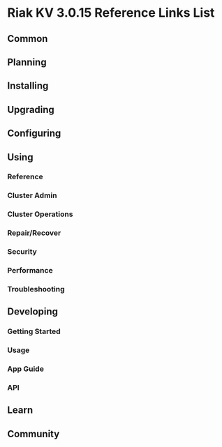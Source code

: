 
# Riak KV 3.0.15 Reference Links List

## Common

[downloads]: {{<baseurl>}}riak/kv/3.0.15/downloads/
[install index]: {{<baseurl>}}riak/kv/3.0.15/setup/installing
[upgrade index]: {{<baseurl>}}riak/kv/3.0.15/upgrading
[plan index]: {{<baseurl>}}riak/kv/3.0.15/planning
[config index]: {{<baseurl>}}riak/kv/3.0.15/using/configuring/
[config reference]: {{<baseurl>}}riak/kv/3.0.15/configuring/reference/
[manage index]: {{<baseurl>}}riak/kv/3.0.15/using/managing
[performance index]: {{<baseurl>}}riak/kv/3.0.15/using/performance
[glossary vnode]: {{<baseurl>}}riak/kv/3.0.15/learn/glossary/#vnode
[contact basho]: https://www.tiot.jp/en/about-us/contact-us/

## Planning

[plan index]: {{<baseurl>}}riak/kv/3.0.15/setup/planning
[plan start]: {{<baseurl>}}riak/kv/3.0.15/setup/planning/start
[plan backend]: {{<baseurl>}}riak/kv/3.0.15/setup/planning/backend
[plan backend bitcask]: {{<baseurl>}}riak/kv/3.0.15/setup/planning/backend/bitcask
[plan backend leveldb]: {{<baseurl>}}riak/kv/3.0.15/setup/planning/backend/leveldb
[plan backend leveled]: {{<baseurl>}}riak/kv/3.0.15/setup/planning/backend/leveled
[plan backend memory]: {{<baseurl>}}riak/kv/3.0.15/setup/planning/backend/memory
[plan backend multi]: {{<baseurl>}}riak/kv/3.0.15/setup/planning/backend/multi
[plan cluster capacity]: {{<baseurl>}}riak/kv/3.0.15/setup/planning/cluster-capacity
[plan bitcask capacity]: {{<baseurl>}}riak/kv/3.0.15/setup/planning/bitcask-capacity-calc
[plan best practices]: {{<baseurl>}}riak/kv/3.0.15/setup/planning/best-practices
[plan future]: {{<baseurl>}}riak/kv/3.0.15/setup/planning/future

## Installing

[install index]: {{<baseurl>}}riak/kv/3.0.15/setup/installing
[install aws]: {{<baseurl>}}riak/kv/3.0.15/setup/installing/amazon-web-services
[install debian & ubuntu]: {{<baseurl>}}riak/kv/3.0.15/setup/installing/debian-ubuntu
[install freebsd]: {{<baseurl>}}riak/kv/3.0.15/setup/installing/freebsd
[install mac osx]: {{<baseurl>}}riak/kv/3.0.15/setup/installing/mac-osx
[install rhel & centos]: {{<baseurl>}}riak/kv/3.0.15/setup/installing/rhel-centos
[install smartos]: {{<baseurl>}}riak/kv/3.0.15/setup/installing/smartos
[install solaris]: {{<baseurl>}}riak/kv/3.0.15/setup/installing/solaris
[install suse]: {{<baseurl>}}riak/kv/3.0.15/setup/installing/suse
[install windows azure]: {{<baseurl>}}riak/kv/3.0.15/setup/installing/windows-azure

[install source index]: {{<baseurl>}}riak/kv/3.0.15/setup/installing/source
[install source erlang]: {{<baseurl>}}riak/kv/3.0.15/setup/installing/source/erlang
[install source jvm]: {{<baseurl>}}riak/kv/3.0.15/setup/installing/source/jvm

[install verify]: {{<baseurl>}}riak/kv/3.0.15/setup/installing/verify

## Upgrading

[upgrade index]: {{<baseurl>}}riak/kv/3.0.15/setup/upgrading
[upgrade checklist]: {{<baseurl>}}riak/kv/3.0.15/setup/upgrading/checklist
[upgrade version]: {{<baseurl>}}riak/kv/3.0.15/setup/upgrading/version
[upgrade cluster]: {{<baseurl>}}riak/kv/3.0.15/setup/upgrading/cluster
[upgrade mdc]: {{<baseurl>}}riak/kv/3.0.15/setup/upgrading/multi-datacenter
[upgrade downgrade]: {{<baseurl>}}riak/kv/3.0.15/setup/downgrade

## Configuring

[config index]: {{<baseurl>}}riak/kv/3.0.15/configuring
[config basic]: {{<baseurl>}}riak/kv/3.0.15/configuring/basic
[config backend]: {{<baseurl>}}riak/kv/3.0.15/configuring/backend
[config manage]: {{<baseurl>}}riak/kv/3.0.15/configuring/managing
[config reference]: {{<baseurl>}}riak/kv/3.0.15/configuring/reference/
[config strong consistency]: {{<baseurl>}}riak/kv/3.0.15/configuring/strong-consistency
[config load balance]: {{<baseurl>}}riak/kv/3.0.15/configuring/load-balancing-proxy
[config mapreduce]: {{<baseurl>}}riak/kv/3.0.15/configuring/mapreduce

[config v3 mdc]: {{<baseurl>}}riak/kv/3.0.15/configuring/v3-multi-datacenter
[config v3 nat]: {{<baseurl>}}riak/kv/3.0.15/configuring/v3-multi-datacenter/nat
[config v3 quickstart]: {{<baseurl>}}riak/kv/3.0.15/configuring/v3-multi-datacenter/quick-start
[config v3 ssl]: {{<baseurl>}}riak/kv/3.0.15/configuring/v3-multi-datacenter/ssl

[config v2 mdc]: {{<baseurl>}}riak/kv/3.0.15/configuring/v2-multi-datacenter
[config v2 nat]: {{<baseurl>}}riak/kv/3.0.15/configuring/v2-multi-datacenter/nat
[config v2 quickstart]: {{<baseurl>}}riak/kv/3.0.15/configuring/v2-multi-datacenter/quick-start
[config v2 ssl]: {{<baseurl>}}riak/kv/3.0.15/configuring/v2-multi-datacenter/ssl

## Using

[use index]: {{<baseurl>}}riak/kv/3.0.15/using/
[use admin commands]: {{<baseurl>}}riak/kv/3.0.15/using/cluster-admin-commands
[use running cluster]: {{<baseurl>}}riak/kv/3.0.15/using/running-a-cluster

### Reference

[use ref custom code]: {{<baseurl>}}riak/kv/3.0.15/using/reference/custom-code
[use ref handoff]: {{<baseurl>}}riak/kv/3.0.15/using/reference/handoff
[use ref monitoring]: {{<baseurl>}}riak/kv/3.0.15/using/reference/statistics-monitoring
[use ref 2i]: {{<baseurl>}}riak/kv/3.0.15/using/reference/secondary-indexes
[use ref snmp]: {{<baseurl>}}riak/kv/3.0.15/using/reference/snmp
[use ref strong consistency]: {{<baseurl>}}riak/kv/3.0.15/using/reference/strong-consistency
[use ref jmx]: {{<baseurl>}}riak/kv/3.0.15/using/reference/jmx
[use ref obj del]: {{<baseurl>}}riak/kv/3.0.15/using/reference/object-deletion/
[use ref v3 mdc]: {{<baseurl>}}riak/kv/3.0.15/using/reference/v3-multi-datacenter
[use ref v2 mdc]: {{<baseurl>}}riak/kv/3.0.15/using/reference/v2-multi-datacenter

### Cluster Admin

[use admin index]: {{<baseurl>}}riak/kv/3.0.15/using/admin/
[use admin commands]: {{<baseurl>}}riak/kv/3.0.15/using/admin/commands/
[use admin riak cli]: {{<baseurl>}}riak/kv/3.0.15/using/admin/riak-cli/
[use admin riak admin]: {{<baseurl>}}riak/kv/3.0.15/using/admin/riak-admin/
[use admin riak control]: {{<baseurl>}}riak/kv/3.0.15/using/admin/riak-control/

### Cluster Operations

[cluster ops add remove node]: {{<baseurl>}}riak/kv/3.0.15/using/cluster-operations/adding-removing-nodes
[cluster ops inspect node]: {{<baseurl>}}riak/kv/3.0.15/using/cluster-operations/inspecting-node
[cluster ops change info]: {{<baseurl>}}riak/kv/3.0.15/using/cluster-operations/changing-cluster-info
[cluster ops load balance]: {{<baseurl>}}riak/kv/3.0.15/configuring/load-balancing-proxy
[cluster ops bucket types]: {{<baseurl>}}riak/kv/3.0.15/using/cluster-operations/bucket-types
[cluster ops handoff]: {{<baseurl>}}riak/kv/3.0.15/using/cluster-operations/handoff
[cluster ops log]: {{<baseurl>}}riak/kv/3.0.15/using/cluster-operations/logging
[cluster ops obj del]: {{<baseurl>}}riak/kv/3.0.15/using/reference/object-deletion
[cluster ops backup]: {{<baseurl>}}riak/kv/3.0.15/using/cluster-operations/backing-up
[cluster ops mdc]: {{<baseurl>}}riak/kv/3.0.15/using/cluster-operations/v3-multi-datacenter
[cluster ops strong consistency]: {{<baseurl>}}riak/kv/3.0.15/using/cluster-operations/strong-consistency
[cluster ops 2i]: {{<baseurl>}}riak/kv/3.0.15/using/reference/secondary-indexes
[cluster ops v3 mdc]: {{<baseurl>}}riak/kv/3.0.15/using/cluster-operations/v3-multi-datacenter
[cluster ops v2 mdc]: {{<baseurl>}}riak/kv/3.0.15/using/cluster-operations/v2-multi-datacenter

### Repair/Recover

[repair recover index]: {{<baseurl>}}riak/kv/3.0.15/using/repair-recovery
[repair recover index]: {{<baseurl>}}riak/kv/3.0.15/using/repair-recovery/failure-recovery/

### Security

[security index]: {{<baseurl>}}riak/kv/3.0.15/using/security/
[security basics]: {{<baseurl>}}riak/kv/3.0.15/using/security/basics
[security managing]: {{<baseurl>}}riak/kv/3.0.15/using/security/managing-sources/

### Performance

[perf index]: {{<baseurl>}}riak/kv/3.0.15/using/performance/
[perf benchmark]: {{<baseurl>}}riak/kv/3.0.15/using/performance/benchmarking
[perf open files]: {{<baseurl>}}riak/kv/3.0.15/using/performance/open-files-limit/
[perf erlang]: {{<baseurl>}}riak/kv/3.0.15/using/performance/erlang
[perf aws]: {{<baseurl>}}riak/kv/3.0.15/using/performance/amazon-web-services
[perf latency checklist]: {{<baseurl>}}riak/kv/3.0.15/using/performance/latency-reduction

### Troubleshooting

[troubleshoot http]: {{<baseurl>}}riak/kv/3.0.15/using/troubleshooting/http-204

## Developing

[dev index]: {{<baseurl>}}riak/kv/3.0.15/developing
[dev client libraries]: {{<baseurl>}}riak/kv/3.0.15/developing/client-libraries
[dev data model]: {{<baseurl>}}riak/kv/3.0.15/developing/data-modeling
[dev data types]: {{<baseurl>}}riak/kv/3.0.15/developing/data-types
[dev kv model]: {{<baseurl>}}riak/kv/3.0.15/developing/key-value-modeling

### Getting Started

[getting started]: {{<baseurl>}}riak/kv/3.0.15/developing/getting-started
[getting started java]: {{<baseurl>}}riak/kv/3.0.15/developing/getting-started/java
[getting started ruby]: {{<baseurl>}}riak/kv/3.0.15/developing/getting-started/ruby
[getting started python]: {{<baseurl>}}riak/kv/3.0.15/developing/getting-started/python
[getting started php]: {{<baseurl>}}riak/kv/3.0.15/developing/getting-started/php
[getting started csharp]: {{<baseurl>}}riak/kv/3.0.15/developing/getting-started/csharp
[getting started nodejs]: {{<baseurl>}}riak/kv/3.0.15/developing/getting-started/nodejs
[getting started erlang]: {{<baseurl>}}riak/kv/3.0.15/developing/getting-started/erlang
[getting started golang]: {{<baseurl>}}riak/kv/3.0.15/developing/getting-started/golang

[obj model java]: {{<baseurl>}}riak/kv/3.0.15/developing/getting-started/java/object-modeling
[obj model ruby]: {{<baseurl>}}riak/kv/3.0.15/developing/getting-started/ruby/object-modeling
[obj model python]: {{<baseurl>}}riak/kv/3.0.15/developing/getting-started/python/object-modeling
[obj model csharp]: {{<baseurl>}}riak/kv/3.0.15/developing/getting-started/csharp/object-modeling
[obj model nodejs]: {{<baseurl>}}riak/kv/3.0.15/developing/getting-started/nodejs/object-modeling
[obj model erlang]: {{<baseurl>}}riak/kv/3.0.15/developing/getting-started/erlang/object-modeling
[obj model golang]: {{<baseurl>}}riak/kv/3.0.15/developing/getting-started/golang/object-modeling

### Usage

[usage index]: {{<baseurl>}}riak/kv/3.0.15/developing/usage
[usage bucket types]: {{<baseurl>}}riak/kv/3.0.15/developing/usage/bucket-types
[usage commit hooks]: {{<baseurl>}}riak/kv/3.0.15/developing/usage/commit-hooks
[usage conflict resolution]: {{<baseurl>}}riak/kv/3.0.15/developing/usage/conflict-resolution
[usage content types]: {{<baseurl>}}riak/kv/3.0.15/developing/usage/content-types
[usage create objects]: {{<baseurl>}}riak/kv/3.0.15/developing/usage/creating-objects
[usage custom extractors]: {{<baseurl>}}riak/kv/3.0.15/developing/usage/custom-extractors
[usage delete objects]: {{<baseurl>}}riak/kv/3.0.15/developing/usage/deleting-objects
[usage mapreduce]: {{<baseurl>}}riak/kv/3.0.15/developing/usage/mapreduce
[usage 2i]: {{<baseurl>}}riak/kv/3.0.15/developing/usage/secondary-indexes
[usage update objects]: {{<baseurl>}}riak/kv/3.0.15/developing/usage/updating-objects

### App Guide

[apps mapreduce]: {{<baseurl>}}riak/kv/3.0.15/developing/app-guide/advanced-mapreduce
[apps replication properties]: {{<baseurl>}}riak/kv/3.0.15/developing/app-guide/replication-properties
[apps strong consistency]: {{<baseurl>}}riak/kv/3.0.15/developing/app-guide/strong-consistency

### API

[dev api backend]: {{<baseurl>}}riak/kv/3.0.15/developing/api/backend
[dev api http]: {{<baseurl>}}riak/kv/3.0.15/developing/api/http
[dev api http status]: {{<baseurl>}}riak/kv/3.0.15/developing/api/http/status
[dev api pbc]: {{<baseurl>}}riak/kv/3.0.15/developing/api/protocol-buffers/

## Learn

[learn new nosql]: {{<baseurl>}}riak/kv/learn/new-to-nosql
[learn use cases]: {{<baseurl>}}riak/kv/learn/use-cases
[learn why riak]: {{<baseurl>}}riak/kv/learn/why-riak-kv

[glossary]: {{<baseurl>}}riak/kv/3.0.15/learn/glossary/
[glossary aae]: {{<baseurl>}}riak/kv/3.0.15/learn/glossary/#active-anti-entropy-aae
[glossary read rep]: {{<baseurl>}}riak/kv/3.0.15/learn/glossary/#read-repair
[glossary vnode]: {{<baseurl>}}riak/kv/3.0.15/learn/glossary/#vnode

[concept aae]: {{<baseurl>}}riak/kv/3.0.15/learn/concepts/active-anti-entropy/
[concept buckets]: {{<baseurl>}}riak/kv/3.0.15/learn/concepts/buckets
[concept cap neg]: {{<baseurl>}}riak/kv/3.0.15/learn/concepts/capability-negotiation
[concept causal context]: {{<baseurl>}}riak/kv/3.0.15/learn/concepts/causal-context
[concept clusters]: {{<baseurl>}}riak/kv/3.0.15/learn/concepts/clusters/
[concept crdts]: {{<baseurl>}}riak/kv/3.0.15/learn/concepts/crdts
[concept eventual consistency]: {{<baseurl>}}riak/kv/3.0.15/learn/concepts/eventual-consistency
[concept keys objects]: {{<baseurl>}}riak/kv/3.0.15/learn/concepts/keys-and-objects
[concept replication]: {{<baseurl>}}riak/kv/3.0.15/learn/concepts/replication
[concept strong consistency]: {{<baseurl>}}riak/kv/3.0.15/using/reference/strong-consistency
[concept vnodes]: {{<baseurl>}}riak/kv/3.0.15/learn/concepts/vnodes

## Community

[community]: {{<baseurl>}}community
[community projects]: {{<baseurl>}}community/projects
[reporting bugs]: {{<baseurl>}}community/reporting-bugs
[taishi]: {{<baseurl>}}community/taishi

